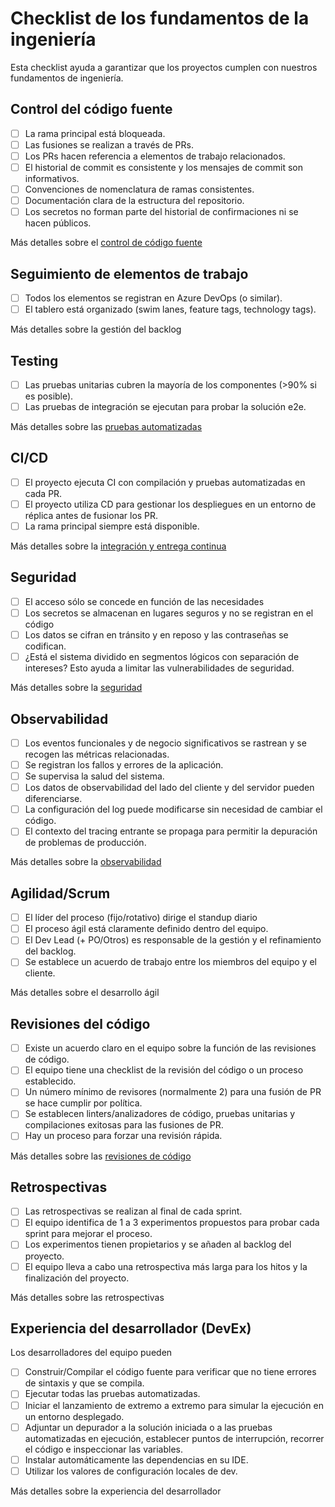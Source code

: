 # Checklist de los fundamentos de la ingeniería

Esta checklist ayuda a garantizar que los proyectos cumplen con nuestros fundamentos de ingeniería.

## Control del código fuente

- [ ] La rama principal está bloqueada.
- [ ] Las fusiones se realizan a través de PRs.
- [ ] Los PRs hacen referencia a elementos de trabajo relacionados.
- [ ] El historial de commit es consistente y los mensajes de commit son informativos.
- [ ] Convenciones de nomenclatura de ramas consistentes.
- [ ] Documentación clara de la estructura del repositorio.
- [ ] Los secretos no forman parte del historial de confirmaciones ni se hacen públicos.

Más detalles sobre el [control de código fuente](./control%20de%20codigo%20fuente/README.md)

## Seguimiento de elementos de trabajo

- [ ] Todos los elementos se registran en Azure DevOps (o similar).
- [ ] El tablero está organizado (swim lanes, feature tags, technology tags).

Más detalles sobre la gestión del backlog

## Testing

- [ ] Las pruebas unitarias cubren la mayoría de los componentes (>90% si es posible).
- [ ] Las pruebas de integración se ejecutan para probar la solución e2e.

Más detalles sobre las [pruebas automatizadas](./testing%20automatizado/README.md)

## CI/CD

- [ ] El proyecto ejecuta CI con compilación y pruebas automatizadas en cada PR.
- [ ] El proyecto utiliza CD para gestionar los despliegues en un entorno de réplica antes de fusionar los PR.
- [ ] La rama principal siempre está disponible.

Más detalles sobre la [integración y entrega continua](./CI_CD/README.md)

## Seguridad

- [ ] El acceso sólo se concede en función de las necesidades
- [ ] Los secretos se almacenan en lugares seguros y no se registran en el código
- [ ] Los datos se cifran en tránsito y en reposo y las contraseñas se codifican.
- [ ] ¿Está el sistema dividido en segmentos lógicos con separación de intereses? Esto ayuda a limitar las vulnerabilidades de seguridad.

Más detalles sobre la [seguridad](./securidad/README.md)

## Observabilidad

- [ ] Los eventos funcionales y de negocio significativos se rastrean y se recogen las métricas relacionadas.
- [ ] Se registran los fallos y errores de la aplicación.
- [ ] Se supervisa la salud del sistema.
- [ ] Los datos de observabilidad del lado del cliente y del servidor pueden diferenciarse.
- [ ] La configuración del log puede modificarse sin necesidad de cambiar el código.
- [ ] El contexto del tracing entrante se propaga para permitir la depuración de problemas de producción.

Más detalles sobre la [observabilidad](./observabilidad/README.md)

## Agilidad/Scrum

- [ ] El líder del proceso (fijo/rotativo) dirige el standup diario
- [ ] El proceso ágil está claramente definido dentro del equipo.
- [ ] El Dev Lead (+ PO/Otros) es responsable de la gestión y el refinamiento del backlog.
- [ ] Se establece un acuerdo de trabajo entre los miembros del equipo y el cliente.

Más detalles sobre el desarrollo ágil

## Revisiones del código

- [ ] Existe un acuerdo claro en el equipo sobre la función de las revisiones de código.
- [ ] El equipo tiene una checklist de la revisión del código o un proceso establecido.
- [ ] Un número mínimo de revisores (normalmente 2) para una fusión de PR se hace cumplir por política.
- [ ] Se establecen linters/analizadores de código, pruebas unitarias y compilaciones exitosas para las fusiones de PR.
- [ ] Hay un proceso para forzar una revisión rápida.

Más detalles sobre las [revisiones de código](./revisiones%20de%20codigo/README.md)

## Retrospectivas

- [ ] Las retrospectivas se realizan al final de cada sprint.
- [ ] El equipo identifica de 1 a 3 experimentos propuestos para probar cada sprint para mejorar el proceso.
- [ ] Los experimentos tienen propietarios y se añaden al backlog del proyecto.
- [ ] El equipo lleva a cabo una retrospectiva más larga para los hitos y la finalización del proyecto.

Más detalles sobre las retrospectivas

## Experiencia del desarrollador (DevEx)

Los desarrolladores del equipo pueden

- [ ] Construir/Compilar el código fuente para verificar que no tiene errores de sintaxis y que se compila.
- [ ] Ejecutar todas las pruebas automatizadas.
- [ ] Iniciar el lanzamiento de extremo a extremo para simular la ejecución en un entorno desplegado.
- [ ] Adjuntar un depurador a la solución iniciada o a las pruebas automatizadas en ejecución, establecer puntos de interrupción, recorrer el código e inspeccionar las variables.
- [ ] Instalar automáticamente las dependencias en su IDE.
- [ ] Utilizar los valores de configuración locales de dev.

Más detalles sobre la experiencia del desarrollador

